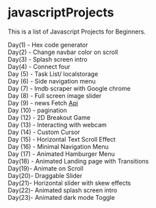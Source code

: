 # javascriptProjects

This is a list of Javascript Projects for Beginners. 

Day(1) - Hex code generator
<br>
Day(2) - Change navbar color on scroll
<br>
Day(3) - Splash screen intro
<br>
Day(4) - Connect four
<br>
Day (5) - Task List/ localstorage
<br>
Day (6) - Side navigation menu
<br>
Day (7) - Imdb scraper with Google chrome
<br>
Day (8) - Full screen image slider
<br>
Day (9) - news Fetch [Api](https://newsapi.org)
<br>
Day (10) - pagination
<br>
Day (12) - 2D Breakout Game
<br>
Day (13) - Interacting with webcam
<br>
Day (14) -  Custom Cursor
<br>
Day (15) -  Horizontal Text Scroll Effect
<br>
Day (16) - Minimal Navigation Menu
<br>
Day (17) -  Animated Hamburger Menu
<br>
Day(18) - Animated Landing page with Transitions
<br>
Day(19)- Animate on Scroll
<br>
Day(20)- Draggable Slider
<br>
Day(21)- Horizontal slider with skew effects
<br>
Day(22)- Animated splash screen intro
<br>
Day(23)- Animated dark mode Toggle



